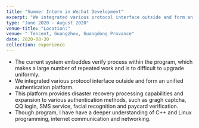 ```yaml
---
title: "Summer Intern in Wechat Development"
excerpt: "We integrated various protocol interface outside and form an unified authentication platform."
type: "June 2020 - August 2020"
venue-title: "Location:"
venue: " Tencent, Guangzhou, Guangdong Provance"
date: 2020-08-30
collection: experience
---
```



  - The current system embeddes verify process within the program, which makes a large number of repeated work and is to difficult to upgrade uniformly. 
  - We integrated various protocol interface outside and form an unified authentication platform.
  - This platform provides disaster recovery processing capabilities and expansion to various authentication methods, such as gragh captcha, QQ login, SMS service, facial recognition and paycard verification.
  - Though program, I have have a deeper understanding of C++ and Linux programming, internet communication and networking.
